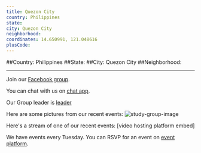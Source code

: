```yaml
---
title: Quezon City
country: Philippines
state: 
city: Quezon City
neighborhood: 
coordinates: 14.650991, 121.048616
plusCode:
---
```


##Country: Philippines
##State: 
##City: Quezon City
##Neighborhood: 
*****
Join our [Facebook group](https://www.facebook.com/groups/free.code.camp.quezon.city).

You can chat with us on [chat app]().

Our Group leader is [leader]()

Here are some pictures from our recent events:
![study-group-image]()

Here's a stream of one of our recent events:
[video hosting platform embed]

We have events every Tuesday. You can RSVP for an event on [event platform]().
